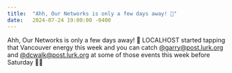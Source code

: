 ```yaml
---
title:  "Ahh, Our Networks is only a few days away! 🌄"
date:   2024-07-24 19:00:00 -0400
---
```


Ahh, Our Networks is only a few days away! 🌄 LOCALHOST started tapping that Vancouver energy this week and you can catch [@garry@post.lurk.org](https://post.lurk.org/@garry) and [@dcwalk@post.lurk.org](https://post.lurk.org/@dcwalk) at some of those events this week before Saturday 🌻🌞